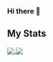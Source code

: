 ### Hi there 👋

## My Stats
<a href="https://github.com/seanmorley15">
  <img align="center" src="https://github-readme-stats.vercel.app/api?username=seanmorley15 &show_icons=true&theme=onedark" />
</a>

<a href="https://github.com/seanmorley15">
  <img align="center" src="https://github-readme-stats.vercel.app/api/top-langs/?username=seanmorley15&show_icons=true&theme=onedark" />
</a>


